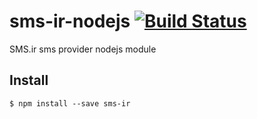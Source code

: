 # sms-ir-nodejs [![Build Status](https://travis-ci.org/AminTaghikhani/sms-ir-nodejs.svg?branch=master)](https://travis-ci.org/AminTaghikhani/sms-ir-nodejs)
SMS.ir sms provider nodejs module

## Install

```
$ npm install --save sms-ir
```